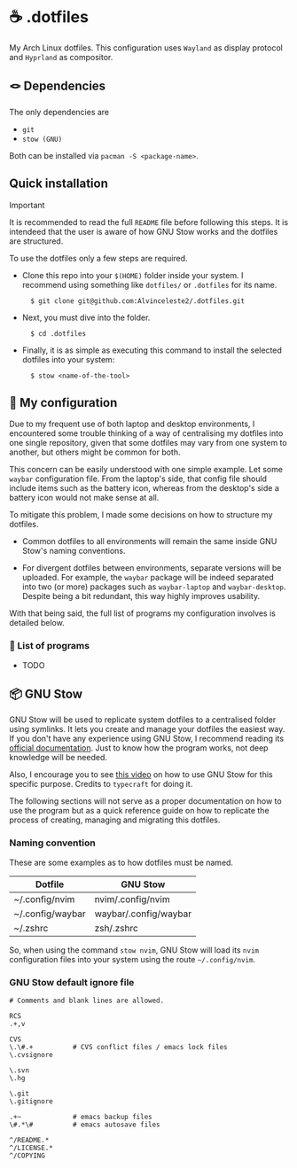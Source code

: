 # ☕ .dotfiles

My Arch Linux dotfiles. This configuration uses `Wayland` as display protocol and `Hyprland` as compositor.

## 🪢 Dependencies

The only dependencies are 

- `git`
- `stow (GNU)` 

Both can be installed via `pacman -S <package-name>`.

## Quick installation

> [!IMPORTANT]
> It is recommended to read the full `README` file before following this steps. It is intendeed that the user is aware of how GNU Stow works and the dotfiles are structured.

To use the dotfiles only a few steps are required.

- Clone this repo into your `$(HOME)` folder inside your system. I recommend using something like `dotfiles/` or `.dotfiles` for its name.

        $ git clone git@github.com:Alvinceleste2/.dotfiles.git

- Next, you must dive into the folder.
        
        $ cd .dotfiles

- Finally, it is as simple as executing this command to install the selected dotfiles into your system:

        $ stow <name-of-the-tool>


## 📌 My configuration

Due to my frequent use of both laptop and desktop environments, I encountered some trouble thinking of a way of centralising my dotfiles into one single repository, given that some dotfiles may vary from one system to another, but others might be common for both.

This concern can be easily understood with one simple example. Let some `waybar` configuration file. From the laptop's side, that config file should include items such as the battery icon, whereas from the desktop's side a battery icon would not make sense at all.

To mitigate this problem, I made some decisions on how to structure my dotfiles.

- Common dotfiles to all environments will remain the same inside GNU Stow's naming conventions.

- For divergent dotfiles between environments, separate versions will be uploaded. For example, the `waybar` package will be indeed separated into two (or more) packages such as `waybar-laptop` and `waybar-desktop`. Despite being a bit redundant, this way highly improves usability.

With that being said, the full list of programs my configuration involves is detailed below.

### 🎳 List of programs

- TODO

## 📦 GNU Stow

GNU Stow will be used to replicate system dotfiles to a centralised folder using symlinks. It lets you create and manage your dotfiles the easiest way. If you don't have any experience using GNU Stow, I recommend reading its [official documentation](https://www.gnu.org/software/stow/). Just to know how the program works, not deep knowledge will be needed.

Also, I encourage you to see [this video](https://www.youtube.com/watch?v=NoFiYOqnC4o) on how to use GNU Stow for this specific purpose. Credits to `typecraft` for doing it.

The following sections will not serve as a proper documentation on how to use the program but as a quick reference guide on how to replicate the process of creating, managing and migrating this dotfiles.

### Naming convention

These are some examples as to how dotfiles must be named.

| Dotfile  | GNU Stow |
| ----------------- | -------------------- |
| ~/.config/nvim    | nvim/.config/nvim    |
| ~/.config/waybar  | waybar/.config/waybar|
| ~/.zshrc          | zsh/.zshrc           |

So, when using the command `stow nvim`, GNU Stow will load its `nvim` configuration files into your system using the route `~/.config/nvim`.


### GNU Stow default ignore file

    # Comments and blank lines are allowed.

    RCS
    .+,v

    CVS
    \.\#.+          # CVS conflict files / emacs lock files
    \.cvsignore

    \.svn
    \.hg

    \.git
    \.gitignore

    .+~             # emacs backup files
    \#.*\#          # emacs autosave files

    ^/README.*
    ^/LICENSE.*
    ^/COPYING

